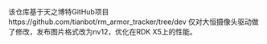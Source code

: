 该仓库基于天之博特GitHub项目https://github.com/tianbot/rm_armor_tracker/tree/dev 仅对大恒摄像头驱动做了修改，发布图片格式改为nv12，优化在RDK X5上的性能。